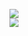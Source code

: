 [![](https://img.shields.io/badge/Made%20With-Github%20Spray-lightgrey.svg?style=for-the-badge&logo=github)](https://github.com/Annihil/github-spray#5198)  
[![](https://i.imgur.com/2DrTn0Z.gif)](https://github.com/Annihil/github-spray)